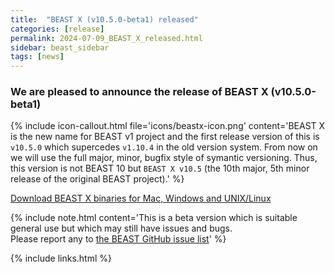 ```yaml
---
title:  "BEAST X (v10.5.0-beta1) released"
categories: [release]
permalink: 2024-07-09_BEAST_X_released.html
sidebar: beast_sidebar
tags: [news]
---
```


### We are pleased to announce the release of BEAST X (v10.5.0-beta1) ###

{% include icon-callout.html file='icons/beastx-icon.png' content='BEAST X is the new name for BEAST v1 project and the first release version of this is <code>v10.5.0</code> which supercedes <code>v1.10.4</code> in the old version system. From now on we will use the full major, minor, bugfix style of symantic versioning. Thus, this version is not BEAST 10 but <code>BEAST X v10.5</code> (the 10th major, 5th minor release of the original BEAST project).' %}

[Download BEAST X binaries for Mac, Windows and UNIX/Linux](installing)

{% include note.html content='This is a beta version which is suitable general use but which may still have issues and bugs.<br/>Please report any to <a href="https://github.com/beast-dev/beast-mcmc/issues">the BEAST GitHub issue list</a>' %}

{% include links.html %}

